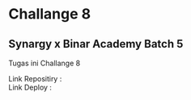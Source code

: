 # Challange 8

## Synargy x Binar Academy Batch 5

Tugas ini Challange 8

Link Repositiry : <br>
Link Deploy :
